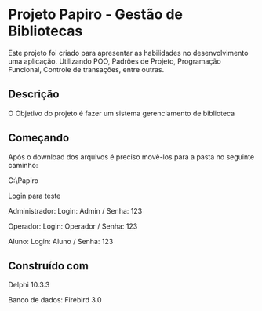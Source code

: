 # Projeto Papiro - Gestão de Bibliotecas

Este projeto foi criado para apresentar as habilidades no desenvolvimento uma aplicação. Utilizando POO, Padrôes de Projeto, Programação Funcional, Controle de transações, entre outras. 


## Descrição

O Objetivo do projeto é fazer um sistema gerenciamento de biblioteca


## Começando

Após o download dos arquivos é preciso movê-los para a pasta no seguinte caminho:

C:\Papiro

Login para teste

Administrador: Login: Admin / Senha: 123
  
Operador: Login: Operador / Senha: 123
  
Aluno: Login: Aluno / Senha: 123


## Construído com
Delphi 10.3.3

Banco de dados: Firebird 3.0
